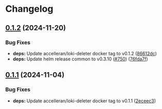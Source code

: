 # Changelog

## [0.1.2](https://github.com/accelleran/helm-charts/compare/loki-deleter-0.1.1...loki-deleter-0.1.2) (2024-11-20)


### Bug Fixes

* **deps:** Update accelleran/loki-deleter docker tag to v0.1.2 ([86612dc](https://github.com/accelleran/helm-charts/commit/86612dc43f7e52a793b8416876ca9c18c5c76600))
* **deps:** Update helm release common to v0.3.10 ([#750](https://github.com/accelleran/helm-charts/issues/750)) ([76fda7f](https://github.com/accelleran/helm-charts/commit/76fda7fc76c6926b402b49f3348b14a785af92f8))

## [0.1.1](https://github.com/accelleran/helm-charts/compare/loki-deleter-0.1.0...loki-deleter-0.1.1) (2024-11-04)


### Bug Fixes

* **deps:** Update accelleran/loki-deleter docker tag to v0.1.1 ([2eceec3](https://github.com/accelleran/helm-charts/commit/2eceec3f3646aa5a6480421729df884a4871c93d))
